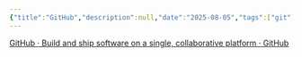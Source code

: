 ```yaml
---
{"title":"GitHub","description":null,"date":"2025-08-05","tags":["git"],"dg-publish":true,"created":"2025-08-05 16:24:20","updated":"2025-08-05T16:36:19-04:00","permalink":"/reference/2025/git-hub/","dgPassFrontmatter":true,"noteIcon":"3"}
---
```


[GitHub · Build and ship software on a single, collaborative platform · GitHub](https://github.com/)